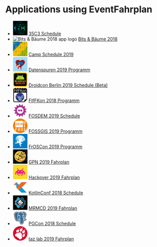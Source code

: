 # Applications using EventFahrplan

* <img src="/pictures/35C3_Schedule.png" alt="35C3 Schedule app logo" width="45" height="45"/> [35C3 Schedule](https://play.google.com/store/apps/details?id=info.metadude.android.congress.schedule)
* <img src="/pictures/Bits_&_Bäume_2018.png" alt="Bits & Bäume 2018 app logo" width="45" height="45"/> [Bits & Bäume 2018](https://play.google.com/store/apps/details?id=info.metadude.android.bitsundbaeume.schedule)
* <img src="/pictures/Camp_Schedule_2019.png" alt="Camp Schedule 2019 app logo" width="45" height="45"/> [Camp Schedule 2019](https://play.google.com/store/apps/details?id=info.metadude.android.cccamp.schedule) 
* <img src="/pictures/Datenspuren_2019_Programm.png" alt="Datenspuren 2019 Programm app logo" width="45" height="45"/> [Datenspuren 2019 Programm](https://play.google.com/store/apps/details?id=info.metadude.android.datenspuren.schedule)
* <img src="/pictures/Droidcon_Berlin_2019_Schedule_(Beta).png" alt="Droidcon Berlin 2019 Schedule (Beta) app logo" width="45" height="45"/> [Droidcon Berlin 2019 Schedule (Beta)](https://play.google.com/store/apps/details?id=info.metadude.android.droidconberlin.schedule)
* <img src="/pictures/FIfFKon_2018_Programm.jpg" alt="FIfFKon 2018 Programm app logo" width="45" height="45"/> [FIfFKon 2018 Programm](https://play.google.com/store/apps/details?id=info.metadude.android.fiffkon.schedule)
* <img src="/pictures/FOSDEM_2019_Schedule.png" alt="FOSDEM 2019 Schedule app logo" width="45" height="45"/> [FOSDEM 2019 Schedule](https://play.google.com/store/apps/details?id=info.metadude.android.fosdem.schedule)
* <img src="/pictures/FOSSGIS_2019_Programm.png" alt="FOSSGIS 2019 Programm app logo" width="45" height="45"/> [FOSSGIS 2019 Programm](https://play.google.com/store/apps/details?id=info.metadude.android.fossgis.schedule)
* <img src="/pictures/FrOSCon_2019_Programm.png" alt="FrOSCon 2019 Programm app logo" width="45" height="45"/> [FrOSCon 2019 Programm](https://play.google.com/store/apps/details?id=info.metadude.android.froscon.schedule)
* <img src="/pictures/GPN_2019_Fahrplan.png" alt="GPN 2019 Fahrplan app logo" width="45" height="45"/> [GPN 2019 Fahrplan](https://play.google.com/store/apps/details?id=info.metadude.android.gpn.schedule)
* <img src="/pictures/Hackover_2019_Fahrplan.png" alt="Hackover 2019 Fahrplan app logo" width="45" height="45"/> [Hackover 2019 Fahrplan](https://play.google.com/store/apps/details?id=info.metadude.android.hackover.schedule)
* <img src="/pictures/KotlinConf_2018_Schedule.png" alt="KotlinConf 2018 Schedule app logo" width="45" height="45"/> [KotlinConf 2018 Schedule](https://play.google.com/store/apps/details?id=info.metadude.android.kotlinconf.schedule)
* <img src="/pictures/MRMCD_2019_Fahrplan.png" alt="MRMCD 2019 Fahrplan app logo" width="45" height="45"/> [MRMCD 2019 Fahrplan](https://play.google.com/store/apps/details?id=info.metadude.android.mrmcd.schedule)
* <img src="/pictures/PGCon_2018_Schedule.png" alt="PGCon 2018 Schedule app logo" width="45" height="45"/> [PGCon 2018 Schedule](https://play.google.com/store/apps/details?id=info.metadude.android.pgcon.schedule)
* <img src="/pictures/taz_lab_2019_Fahrplan.png" alt="taz lab 2019 Fahrplan app logo" width="45" height="45"/> [taz lab 2019 Fahrplan](https://play.google.com/store/apps/details?id=info.metadude.android.tazlab.schedule)

